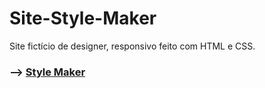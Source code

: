 # Site-Style-Maker

Site fictício de designer, responsivo feito com HTML e CSS.

### --> [Style Maker](https://davidsonrb.github.io/Site-Style-Maker/)

